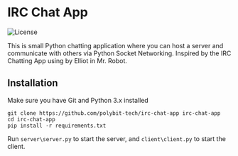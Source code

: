 # IRC Chat App

![License](https://img.shields.io/github/license/polybit-tech/jarvis-desktop?style=for-the-badge)

This is small Python chatting application where you can host a server and communicate with others via Python Socket Networking.
Inspired by the IRC Chatting App using by Elliot in Mr. Robot.

## Installation
Make sure you have Git and Python 3.x installed
```
git clone https://github.com/polybit-tech/irc-chat-app irc-chat-app
cd irc-chat-app
pip install -r requirements.txt
```

Run `server\server.py` to start the server, and `client\client.py` to start the client.